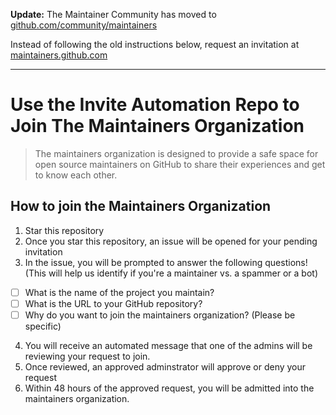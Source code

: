 **Update:** The Maintainer Community has moved to [github.com/community/maintainers](github.com/community/maintainers)

Instead of following the old instructions below, request an invitation at [maintainers.github.com](maintainers.github.com)

--------------------

# Use the Invite Automation Repo to Join The Maintainers Organization

> The maintainers organization is designed to provide a safe space for open source maintainers on GitHub to share their experiences and get to know each other.

## How to join the Maintainers Organization
1. Star this repository
2. Once you star this repository, an issue will be opened for your pending invitation
3. In the issue, you will be prompted to answer the following questions! (This will help us identify if you're a maintainer vs. a spammer or a bot)
  - [ ] What is the name of the project you maintain?
  - [ ] What is the URL to your GitHub repository?
  - [ ] Why do you want to join the maintainers organization? (Please be specific)
4. You will receive an automated message that one of the admins will be reviewing your request to join.
5. Once reviewed, an approved adminstrator will approve or deny your request
6. Within 48 hours of the approved request, you will be admitted into the maintainers organization. 

